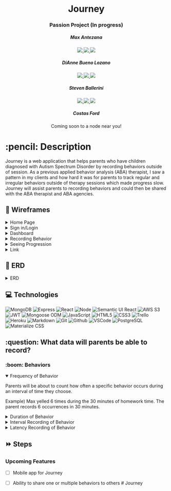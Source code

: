 <div align="center">
   <h1>Journey</h1>
   <h3>Passion Project (In progress)</h3>
   <h5>Max Antezana</h5>
   
   <a href="https://mantezana1998.github.io/portfolio/" target="_blank">
      <img src="https://img.shields.io/badge/-Portfolio:_mantezana1998.github.io-darkgreen?style=flat&logo=medium"/>
   </a>
   <a href="https://www.linkedin.com/in/antezana-max/" target="_blank">
      <img src="https://img.shields.io/badge/-linkedin.com/in/user-blue?style=flat&``logo=Linkedin&logoColor=white">
   </a> 
   <a href="mailto:maximo00antezana@gmail.com" target="_blank">
      <img src="https://img.shields.io/badge/-Maximo00Antezana@gmail.com-c14438?style=flat&logo=Gmail&``logoColor=white">
   </a>

   <h5>DiAnne Bueno Lozano</h5>
   
   <a href="https://github.com/ditabu" target="_blank">
      <img src="https://img.shields.io/badge/-Portfolio:_ditabu.github.io-darkgreen?style=flat&logo=medium"/>
   </a>
   <a href="https://www.linkedin.com/in/ditabu/" target="_blank">
      <img src="https://img.shields.io/badge/-linkedin.com/in/ditabu-blue?style=flat&``logo=Linkedin&logoColor=white">
   </a> 
   <a href="mailto:dibueno@gmail.com" target="_blank">
      <img src="https://img.shields.io/badge/-Dibueno@gmail.com-c14438?style=flat&logo=Gmail&``logoColor=white">
   </a>

   <h5>Steven Ballerini</h5>
   
   <a href="https://github.com/StevenB94" target="_blank">
      <img src="https://img.shields.io/badge/-Portfolio:_StevenB94.github.io-darkgreen?style=flat&logo=medium"/>
   </a>
   <a href="https://www.linkedin.com/in/stevenballerini1/" target="_blank">
      <img src="https://img.shields.io/badge/-linkedin.com/in/stevenballerini1-blue?style=flat&``logo=Linkedin&logoColor=white">
   </a> 
   <a href="mailto:ballerini.steven@gmail.com" target="_blank">
      <img src="https://img.shields.io/badge/-ballerini.steven@gmail.com-c14438?style=flat&logo=Gmail&``logoColor=white">
   </a>
   <h5>Costas Ford</h5>

   <div>Coming soon to a node near you!</div>
</div>
   
<h1>:pencil: Description</h1>
<p>Journey is a web application that helps parents who have children diagnosed with Autism Spectrum Disorder by recording behaviors outside of session. As a previous applied behavior analysis (ABA) therapist, I saw a pattern in my clients and how hard it was for parents to track regular and irregular behaviors outside of therapy sessions which made progress slow. Journey will assist parents to recording behaviors and could then be shared with the ABA therapist and ABA agencies.</p>

## :floppy_disk: Wireframes

<details>
   <summary>Home Page</summary>
   <h3 align="center">Home Page</h3>
   <img src="https://i.imgur.com/GrogAMD.png" width="700"/> 
</details>

<details>
   <summary>Sign in/Login</summary>
   <h3 align="center">Sign In/Login</h3>
   <img src="https://i.imgur.com/zUgEP8X.png" width="700"/> 
</details>

<details>
   <summary>Dashboard</summary>
   <h3 align="center">Dashboard</h3>
   <img src="https://i.imgur.com/dCIA2Cs.png" width="700"/> 
</details>

<details>
   <summary>Recording Behavior</summary>
   <h3 align="center">See Created Behavior</h3>
   <img src="https://i.imgur.com/cgICssa.png" width="700"/> 

   <h3 align="center">Recording Behavior</h3>
   <img src="https://i.imgur.com/9xZFFoW.png" width="700"/> 
</details>

<details>
   <summary>Seeing Progression</summary>
   <h3 align="center">Seeing Progression</h3>
   <img src="https://i.imgur.com/oRdATMr.png" width="700"/> 
</details>

<details>
   <summary>Link</summary>
   [Visit Figma Link](https://www.figma.com/file/Qy850g1X5FqhrjhRPTRBPG/Untitled?node-id=0%3A1)
</details>

## :thought_balloon: ERD

<details>
   <summary>ERD</summary>
   <img src="https://i.imgur.com/9pyPBaG.png" width="700" alt="ERD"/> 
</details>

## :computer: Technologies 

![MongoDB](https://img.shields.io/badge/-MongoDB-333?style=flat&logo=mongodb)
![Express](https://img.shields.io/badge/-Express-333?style=flat&logo=express)
![React](https://img.shields.io/badge/-React-333?style=flat&logo=react) 
![Node](https://img.shields.io/badge/-Node.js-333?style=flat&logo=node.js)
![Semantic UI React](https://img.shields.io/badge/-Semantic%20UI%20React-333?style=flat&logo=semanticuireact)
![AWS S3](https://img.shields.io/badge/-AWS_S3-333?style=flat&logo=amazons3)
![JWT](https://img.shields.io/badge/-JSON_Web_Tokens-333?style=flat&logo=jsonwebtokens)
![Mongoose ODM](https://img.shields.io/badge/-Mongoose_ODM-333?style=flat&logo=mongodb)
![JavaScript](https://img.shields.io/badge/-JavaScript-333?style=flat&logo=javascript) 
![HTML5](https://img.shields.io/badge/-HTML5-333?style=flat&logo=html5)
![CSS3](https://img.shields.io/badge/-CSS-333?style=flat&logo=css3)
![Trello](https://img.shields.io/badge/-Trello-333?style=flat&logo=trello) 
![Heroku](https://img.shields.io/badge/-Heroku-333?style=flat&logo=heroku)
![Markdown](https://img.shields.io/badge/-Markdown-333?style=flat&logo=markdown)
![Git](https://img.shields.io/badge/-Git-333?style=flat&logo=git)
![Github](https://img.shields.io/badge/-GitHub-333?style=flat&logo=github)
![VSCode](https://img.shields.io/badge/-VS_Code-333?style=flat&logo=visualstudio)
![PostgreSQL](https://img.shields.io/badge/-PostgreSQL-333?style=flat&logo=postgresql)
![Materialize CSS](https://img.shields.io/badge/-Materialize_CSS-333?style=flat&logo=materialdesign) 

<h2> :question: What data will parents be able to record? </h2>

<h3> :boom: Behaviors </h3>

<details open>
   <summary>Frequency of Behavior</summary>
   <p>Parents will be about to count how often a specific behavior occurs during an interval of time they choose.</p>
   <p>Example) Max yelled 6 times during the 30 minutes of homework time. The parent records 6 occurrences  in 30 minutes.</p>
</details>

<details>
   <summary>Duration of Behavior</summary>
   <p>Parents will be about to record how long a specific behavior occurs during an interval of time they choose.</p>
   <p>Example) Max had a tantrum for 20 minutes. The parent records 20 minutes.</p>
</details>

<details>
   <summary>Interval Recording of Behavior</summary>
   <p>Parents can measure the time it takes for a behavior to occur after a verbal cue or event.</p>
   <p>Example) Max’s mom gives a verbal cue, “It’s time to wash our hands!” and it took Max 8 seconds to get up and walk towards the sink and turn on the faucet. The parent records 8 seconds.</p>
</details>

<details>
   <summary>Latency Recording of Behavior</summary>
   <p>Parents will measure when a behavior occurs or doesn't occur during specified time frames.</p>
   <p>Example when behavior occurs) Max is playing tag with his siblings (10 minutes) and the RBT (Registered Behavior Technician) records how many times he is aggressive (shove, kick, or shoulder) his siblings. Max didn’t hit anybody. The RBT recorded 0 in 10 minutes.</p>

   <p>Example when behavior doesn’t occur)  Max shows aggression when he loses in any game. Throughout the session, the RBT and Max played 4 games, Max lost all 4 games, and didn’t hit the RBT in the shoulder. The RBT recorded 0 in 4 games.</p>
</details>

## :fast_forward: Steps   

### Upcoming Features

- [ ] Mobile app for Journey 

- [ ] Ability to share one or multiple behaviors to others
#   J o u r n e y 
 
 